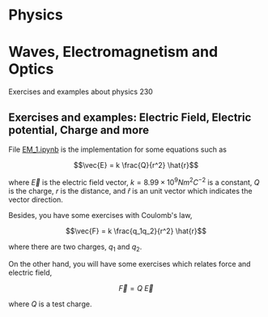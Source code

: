 # Physics 
# Waves, Electromagnetism and Optics

Exercises and examples about physics 230

## Exercises and examples: Electric Field, Electric potential, Charge and more

File [EM_1.ipynb](https://github.com/jaorduc/PhysicsWEMO/blob/main/EM_1.ipynb) is the implementation for some 
equations such as
```math
\vec{E} = k \frac{Q}{r^2} \hat{r}
```
where $\vec{E}$ is the electric field vector, $k=8.99\times 10^9 N m^2 C^{-2}$ is a constant, $Q$ is the charge, $r$ is the distance, 
and $\hat{r}$ is an unit vector which indicates the vector direction.

Besides, you have some exercises with Coulomb's law,
```math
\vec{F} = k \frac{q_1q_2}{r^2} \hat{r}
```
where there are two charges, $q_1$ and $q_2.$

On the other hand, you will have some exercises which relates force and electric field,
```math
\vec{F} = Q~\vec{E}
```
where $Q$ is a test charge.
